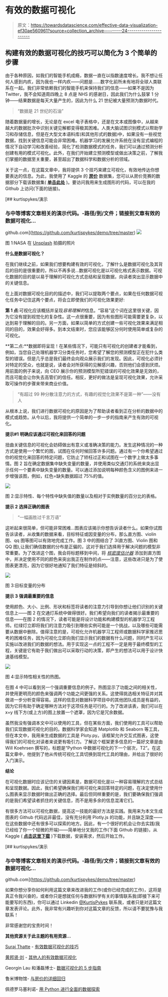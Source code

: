 # 有效的数据可视化

> 原文：<https://towardsdatascience.com/effective-data-visualization-ef30ae560961?source=collection_archive---------24----------------------->

## 构建有效的数据可视化的技巧可以简化为 3 个简单的步骤

由于各种原因，如我们的智能手机成瘾，数据一直在以指数速度增长。我不想让任何人感到内疚，因为我也一样内疚——问题是……数字化前所未有地将全球人类联系在一起。我们非常依赖我们的智能手机来保持我们的信息——如果不是因为 Twitter，我不会知道周四晚上 8 点是 NHS 的感谢日，因此我们为什么鼓掌 1 分钟——结果数据是每天大量产生的，因此为什么 21 世纪被大量预测为数据时代。

> “数据是 21 世纪的石油”

随着数据量的增长，无论是在 excel 电子表格中，还是在文本或图像中，从越来越大的数据批次中识别关键见解都变得极其困难。人类大脑试图识别模式以帮助学习和存储信息，但是在大型文本语料库(和其他形式的数据)中，如果没有一些视觉数据，找到关键信息可能会非常困难。机器学习的发展允许系统在没有显式编程的情况下自动学习和改善经验，简化了检测数据模式的任务，我们可以通过预测分析创建有用的模式可视化。此外，在我们开始建立预测模型或做出决策之前，了解我们掌握的数据至关重要，甚至超出了数据科学和数据分析的领域。

关于这一点，在这篇文章中，我将提供 3 个技巧来建立可视化，有效地传达你想要表达的信息。为此，我使用了 Kaggle 的 [**房价**](https://www.kaggle.com/c/house-prices-advanced-regression-techniques/overview) 数据集，您可以从房价竞赛的数据部分下载该数据集( [**单击此处**](https://www.kaggle.com/c/house-prices-advanced-regression-techniques/data) )。要访问我用来生成图形的代码，可以在我的 Github 上访问(下面的链接)。

[](https://github.com/kurtispykes/demo/tree/master) [## kurtispykes/演示

### 与中等博客文章相关的演示代码。-路径/到/文件；链接到文章有效的数据可视化…

github.com](https://github.com/kurtispykes/demo/tree/master) ![](img/fa90bc5d08addf3b3e7039e0e787850b.png)

图 1:NASA 在 [Unsplash](https://unsplash.com?utm_source=medium&utm_medium=referral) 拍摄的照片

**什么是数据可视化？**

在我们继续之前，如果我们想要构建有效的可视化，了解什么是数据可视化及其背后的目的是很重要的，所以不再多说…数据可视化是以可视化格式表示数据。可视化数据的目的是以易于理解的可视化方式总结和呈现数据，向读者突出显示数据中的关键信息。

在上面对数据可视化目的的描述中，我们可以提取两个要点，如果在任何数据可视化任务中记住这两个要点，将会立即使我们的可视化效果更好:

**第 1 点**:可视化应该概括并呈现*容易理解的*信息。“容易”这个词在这里很关键，因为它没有提到视觉化的复杂性。这一点很重要，因为有些图形可能需要更复杂，以达到易于理解的目的。另一方面，如果以简单的方式创建一些可视化效果来满足相同的目的，效果会好得多。到本文结束时，您应该能够区分何时使用简单或复杂的可视化。

**第二点:**数据即将呈现！在某些情况下，可能只有可视化的创建者才能看到，例如，当您自己处理机器学习分类任务时，您希望了解您的预测模型正在犯什么类型的错误。但是几乎总是我们最终会向观众展示我们的发现。因此，可视化必须针对特定的受众，也就是说，读者会对所获得的见解感兴趣，否则他们会感到厌烦。用前面的例子来说，向 CEO 展示你的预测模型所犯错误的可视化效果是无效的，而且可能会让你失去高管们的信任。相反，更好的做法是呈现可视化效果，允许采取可操作的步骤来带来商业价值。

> “有超过 99 种分散注意力的方式，有趣的视觉化效果不是第一种”——没有人

从根本上说，我们进行数据可视化的原因是为了帮助读者看到正在分析的数据中的模式或趋势。从今以后，我将提供一个简单的一步一步的指南来产生有效的可视化。

**提示#1 明确应该通过可视化来回答的问题**

扭曲关键信息的可视化会妨碍做出有意义或准确决策的能力。发生这种情况的一种方式是使用一个繁忙的图，试图在任何时候回答许多问题。通过有一个你希望通过你的视觉化来回答的特定问题，它防止了矫枉过正和试图在一个数字上做太多事情。图 2 旨在确定数据集中缺失变量的数量，并使用类似交通灯的系统来突出显示任何一个要素中缺失变量的数量。可以通过添加说明每种颜色含义的图例来进一步增强该图，例如，红色=缺失数据超过 75%的值。

![](img/f0ec6e1ed298626a1c76e9d156cf7d6f.png)

图 2:显示特性、每个特性中缺失值的数量以及相对于实例数量的百分比的表格。

**提示 2 选择正确的图表**

> “一幅画胜过千言万语”

这听起来很简单，但可能非常困难…图表应该揭示你想告诉读者什么。如果你试图告诉读者，从收集的数据来看，目标特征或因变量的分布，那么直方图、violin 图、qq 图等图可以有效地完成工作。图 3 中的图结合了 3(直方图、Violin 图和 QQ 图),让我们确信数据的分布是正偏的，这对于我们选择用于解决问题的模型非常重要。为了改进这个图，我会将标题移到中间，将 [*核密度估计器*](https://en.wikipedia.org/wiki/Kernel_density_estimation) 添加到直方图中，并决定使用不同的颜色来突出我正在制作的点——注意，这些改进只是为了使图表更漂亮，因为它很好地通知了我们特征是倾斜的。

![](img/78d41bdb3df597e667a1ffc5c1bfa17f.png)

图 3:目标变量的分布

**提示 3 强调最重要的信息**

使用颜色、大小、比例、形状和标签将读者的注意力引导到你想让他们识别的关键信息上——图 2 在交通灯系统中做得很好。我们希望向我们的读者揭示最重要的信息——在图 2 的情况下，读者可能是将设计功能和构建模型的机器学习工程师。红绿灯立即将我们的注意力吸引到哪些实例可能是一个挑战，以及哪些可能需要从数据中删除。值得注意的是，可视化允许机器学习工程师或数据科学家推迟思考的困难任务，因为可视化立即向我们显示我们的数据有什么问题，同时产生可以实施以改进我们的数据的想法。用于实现这一点的工程不一定是用于最终模型的工程，关键是它有助于我们做出可以采取行动的决策，即产生的想法可以用于设计快速基线模型。

![](img/b7040d741e90a14320814292e3ae5bd2.png)

图 4:显示特性相关性的热图。

在图 4 中可以看到另一个强调重要信息的例子。热图显示了功能之间的相关性，并使用更明亮的颜色来强调两个功能之间更强的关系。这使得挑选相关特征并对其做进一步分析变得容易。这样的信息对数据科学项目中的其他团队成员是有益的，因为它将有助于确定哪种方法对于这项任务是可行的。为了改进该表，我们可以在 x=y 线下方(或上方)的图上放置一个遮罩，因为它是冗余数据。

虽然我没有强调本文中可以使用的工具，但在某些方面，我们使用的工具可以帮助我们实现数据可视化的目的。数据科学家会知道 Matplotlib 和 Seaborn 等工具，但在本文中，我用来生成数据的工具是 Ploty.py。该框架允许交互式图表，这使得我们的可视化对读者来说更有吸引力。了解这个框架更多信息的一篇好文章是由 Will Koehrsen 撰写的，标题是“Python 中数据可视化的下一个层次，T2”。在这篇文章中，他提到了他从传统可视化工具切换到现代工具的理由，并给出了很好的入门演示。

**结论**

在可视化数据时应该记住的关键因素是，数据可视化是以一种容易理解的方式总结和呈现数据。因此，我们希望确保我们用可视化来回答特定的问题，在决定使用什么图表来显示数据时做出正确的选择。最后但同样重要的是，我们要确保我们强调的是我们希望读者抓住的关键信息，而不是用多余的信息混淆它们。

有很多方法可以可视化数据，提高这一技能的最好方法是实践。我用来为本文生成图表的 Github 代码远非最佳，没有充分利用 Plotly.js 的功能，并且缺乏深度——在这些数据中还有很多可以探索的地方。因此，有一个很好的机会让你去实践(我已经给了你一个轻微的开端)——简单地分叉我的工作(下面 Github 的链接)，从 Kaggle ( [**点击这里下载**](https://www.kaggle.com/c/house-prices-advanced-regression-techniques/data) )下载数据，安装需求，然后开始工作。

[](https://github.com/kurtispykes/demo/tree/master) [## kurtispykes/演示

### 与中等博客文章相关的演示代码。-路径/到/文件；链接到文章有效的数据可视化…

github.com](https://github.com/kurtispykes/demo/tree/master) 

如果你想分享你如何利用这篇文章来改进我的工作(或你已经完成的工作)，这将是真正令我兴奋的，或者你只是想就任何与数据科学有关的事情联系我(即接下来可能要写的东西)，你可以通过 Linkedin [@KurtisPykes](https://www.linkedin.com/in/kurtispykes/) 联系我，或者只是对这篇文章发表评论。此外，我非常有兴趣听到你对这篇文章的反馈，所以请不要犹豫与我联系！

非常感谢您的宝贵时间！

**其他资源关于此主题的有用资源…**

[Suraj Thatte](https://medium.com/u/e5075a23c116?source=post_page-----ef30ae560961--------------------------------) - [有效数据可视化的技巧](/tips-for-effective-data-visualization-d4b2af91db37)

[黄邦贤·刘](https://medium.com/u/f4ddead1a9a5?source=post_page-----ef30ae560961--------------------------------) - [其他人的有效数据可视化](/effective-data-visualization-for-other-humans-695e54a5dc71)

Georgin Lau 和潘磊博士- [数据可视化的 5 步指南](https://www.elsevier.com/connect/a-5-step-guide-to-data-visualization)

鲁米博物馆- [与房价的详细回归](https://www.kaggle.com/masumrumi/a-detailed-regression-guide-with-house-pricing)

佩德罗马塞利诺- [用 Python 进行全面的数据探索](https://www.kaggle.com/pmarcelino/comprehensive-data-exploration-with-python)